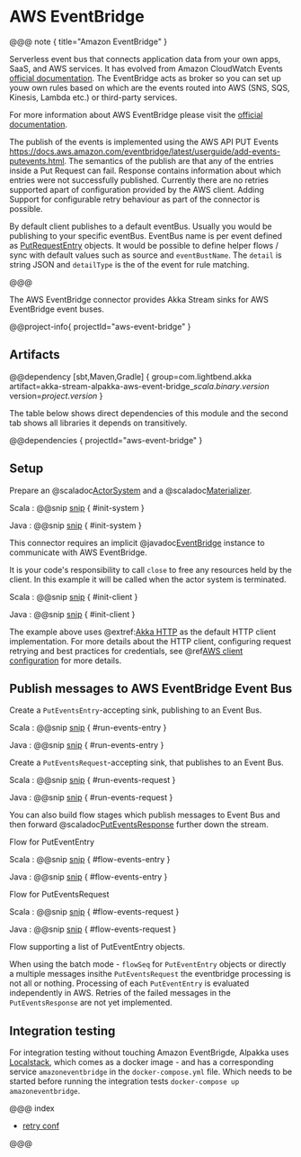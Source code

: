 # AWS EventBridge

@@@ note { title="Amazon EventBridge" }

Serverless event bus that connects application data from your own apps, SaaS, and AWS services. It has evolved from Amazon CloudWatch Events [official documentation](https://docs.aws.amazon.com/AmazonCloudWatch/latest/events/WhatIsCloudWatchEvents.html). The EventBridge acts as broker so you can set up youw own rules based on which are the events routed into AWS (SNS, SQS, Kinesis, Lambda etc.) or third-party services. 

For more information about AWS EventBridge please visit the [official documentation](https://aws.amazon.com/eventbridge/).

The publish of the events is implemented using the AWS API PUT Events https://docs.aws.amazon.com/eventbridge/latest/userguide/add-events-putevents.html.
The semantics of the publish are that any of the entries inside a Put Request can fail. Response contains information about which entries
were not successfully published.
Currently there are no retries supported apart of configuration provided by the AWS client. 
Adding Support for configurable retry behaviour as part of the connector is possible.

By default client publishes to a default eventBus. Usually you would be publishing to your specific eventBus.
EventBus name is per event defined as [PutRequestEntry](https://docs.aws.amazon.com/eventbridge/latest/APIReference/API_PutEventsRequestEntry.html) objects.
It would be possible to define helper flows / sync with default values such as source and `eventBustName`. 
The `detail` is string JSON and `detailType` is the of the event for rule matching.

@@@

The AWS EventBridge connector provides Akka Stream sinks for AWS EventBridge event buses.

@@project-info{ projectId="aws-event-bridge" }


## Artifacts

@@dependency [sbt,Maven,Gradle] {
  group=com.lightbend.akka
  artifact=akka-stream-alpakka-aws-event-bridge_$scala.binary.version$
  version=$project.version$
}

The table below shows direct dependencies of this module and the second tab shows all libraries it depends on transitively.

@@dependencies { projectId="aws-event-bridge" }


## Setup

Prepare an @scaladoc[ActorSystem](akka.actor.ActorSystem) and a @scaladoc[Materializer](akka.stream.Materializer).

Scala
: @@snip [snip](/aws-event-bridge/src/test/scala/akka/stream/alpakka/aws/eventbridge/IntegrationTestContext.scala) { #init-system }

Java
: @@snip [snip](/aws-event-bridge/src/test/java/docs/javadsl/EventBridgePublisherTest.java) { #init-system }


This connector requires an implicit @javadoc[EventBridge](software.amazon.awssdk.services.eventbridge.EventBridgeAsyncClient) instance to communicate with AWS EventBridge.

It is your code's responsibility to call `close` to free any resources held by the client. In this example it will be called when the actor system is terminated.

Scala
: @@snip [snip](/aws-event-bridge/src/test/scala/akka/stream/alpakka/aws/eventbridge/IntegrationTestContext.scala) { #init-client }

Java
: @@snip [snip](/aws-event-bridge/src/test/java/docs/javadsl/EventBridgePublisherTest.java) { #init-client }

The example above uses @extref:[Akka HTTP](akka-http:) as the default HTTP client implementation. For more details about the HTTP client, configuring request retrying and best practices for credentials, see @ref[AWS client configuration](aws-shared-configuration.md) for more details.


## Publish messages to AWS EventBridge Event Bus

Create a `PutEventsEntry`-accepting sink, publishing to an Event Bus.

Scala
: @@snip [snip](/aws-event-bridge/src/test/scala/docs/scaladsl/EventBridgePublisherSpec.scala) { #run-events-entry }

Java
: @@snip [snip](/aws-event-bridge/src/test/java/docs/javadsl/EventBridgePublisherTest.java) { #run-events-entry }


Create a `PutEventsRequest`-accepting sink, that publishes to an Event Bus.

Scala
: @@snip [snip](/aws-event-bridge/src/test/scala/docs/scaladsl/EventBridgePublisherSpec.scala) { #run-events-request }

Java
: @@snip [snip](/aws-event-bridge/src/test/java/docs/javadsl/EventBridgePublisherTest.java) { #run-events-request }

You can also build flow stages which publish messages to Event Bus and then forward 
@scaladoc[PutEventsResponse](software.amazon.awssdk.services.eventbridge.model.PutEventsResponse) further down the stream.

Flow for PutEventEntry 

Scala
: @@snip [snip](/aws-event-bridge/src/test/scala/docs/scaladsl/EventBridgePublisherSpec.scala) { #flow-events-entry }

Java
: @@snip [snip](/aws-event-bridge/src/test/java/docs/javadsl/EventBridgePublisherTest.java) { #flow-events-entry }

Flow for PutEventsRequest 

Scala
: @@snip [snip](/aws-event-bridge/src/test/scala/docs/scaladsl/EventBridgePublisherSpec.scala) { #flow-events-request }

Java
: @@snip [snip](/aws-event-bridge/src/test/java/docs/javadsl/EventBridgePublisherTest.java) { #flow-events-request }

Flow supporting a list of PutEventEntry objects.

When using the batch mode - `flowSeq` for `PutEventEntry` objects or directly a multiple messages insithe `PutEventsRequest` the eventbridge processing is not all or nothing. Processing of each `PutEventEntry` is evaluated independently in AWS. Retries of the failed messages in the `PutEventsResponse` are not yet implemented.

## Integration testing

For integration testing without touching Amazon EventBrigde, Alpakka uses [Localstack](https://github.com/localstack/localstack), 
which comes as a docker image - and has a corresponding service `amazoneventbridge` in the `docker-compose.yml` file. Which needs to be started before running the integration tests `docker-compose up amazoneventbridge`.

@@@ index

* [retry conf](aws-shared-configuration.md)

@@@

